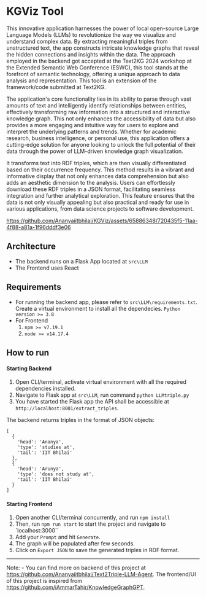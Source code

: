 # KGViz Tool
This innovative application harnesses the power of local open-source Large Language Models (LLMs) to revolutionize the way we visualize and understand complex data. By extracting meaningful triples from unstructured text, the app constructs intricate knowledge graphs that reveal the hidden connections and insights within the data. The approach employed in the backend got accepted at the Text2KG 2024 workshop at the Extended Semantic Web Conference (ESWC), this tool stands at the forefront of semantic technology, offering a unique approach to data analysis and representation. This tool is an extension of the framework/code submitted at Text2KG.

The application's core functionality lies in its ability to parse through vast amounts of text and intelligently identify relationships between entities, effectively transforming raw information into a structured and interactive knowledge graph. This not only enhances the accessibility of data but also provides a more engaging and intuitive way for users to explore and interpret the underlying patterns and trends. Whether for academic research, business intelligence, or personal use, this application offers a cutting-edge solution for anyone looking to unlock the full potential of their data through the power of LLM-driven knowledge graph visualization. 

It transforms text into RDF triples, which are then visually differentiated based on their occurrence frequency. This method results in a vibrant and informative display that not only enhances data comprehension but also adds an aesthetic dimension to the analysis. Users can effortlessly download these RDF triples in a JSON format, facilitating seamless integration and further analytical exploration. This feature ensures that the data is not only visually appealing but also practical and ready for use in various applications, from data science projects to software development.

https://github.com/Ananyaiitbhilai/KGViz/assets/65886348/720435f5-11aa-4f88-a81a-1f96dddf3e06

## Architecture
- The backend runs on a Flask App located at `src\LLM`
- The Frontend uses React

## Requirements
- For running the backend app, please refer to `src\LLM\requirements.txt`. Create a virtual environment to install all the dependecies. `Python version >= 3.8`
- For Frontend
  1. `npm >= v7.19.1`
  2. `node >= v14.17.4`

## How to run
#### Starting Backend
1. Open CLI/terminal, activate virtual environment with all the required dependencies installed.
2. Navigate to Flask app at `src\LLM`, run command `python LLMtriple.py`
3. You have started the Flask app the API shall be accessible at `http://localhost:8001/extract_triples`.

The backend returns triples in the format of JSON objects:
```
[
  {
    'head': 'Ananya',
    'type': 'studies at',
    'tail': 'IIT Bhilai'
  },
  {
    'head': 'Arunya',
    'type': 'does not study at',
    'tail': 'IIT Bhilai'
  }
]
```
#### Starting Frontend
1. Open another CLI/terminal concurrently, and run `npm install`
2. Then, run `npm run start` to start the project and navigate to `localhost:3000``
4. Add your `Prompt` and hit `Generate`.
5. The graph will be populated after few seconds.
6. Click on `Export JSON` to save the generated triples in RDF format.

___
Note: - You can find more on backend of this project at https://github.com/Ananyaiitbhilai/Text2Triple-LLM-Agent. The frontend/UI of this project is inspired from https://github.com/iAmmarTahir/KnowledgeGraphGPT.








